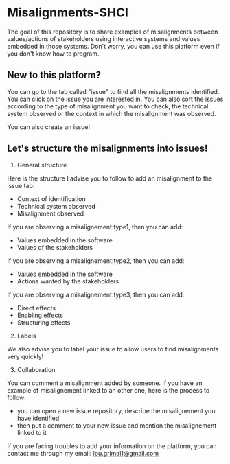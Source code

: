# Misalignments-SHCI
The goal of this repository is to share examples of misalignments between values/actions of stakeholders using interactive systems and values embedded in those systems. Don't worry, you can use this platform even if you don't know how to program.

## New to this platform?

You can go to the tab called "issue" to find all the misalignments identified. You can click on the issue you are interested in. You can also sort the issues according to the type of misalignment you want to check, the technical system observed or the context in which the misalignment was observed.

You can also create an issue!

## Let's structure the misalignments into issues!

1) General structure

Here is the structure I advise you to follow to add an misalignment to the issue tab:

* Context of identification
* Technical system observed
* Misalignment observed

If you are observing a misalignement:type1, then you can add: 

* Values embedded in the software
* Values of the stakeholders

If you are observing a misalignement:type2, then you can add: 

* Values embedded in the software
* Actions wanted by the stakeholders

If you are observing a misalignement:type3, then you can add: 

* Direct effects 
* Enabling effects
* Structuring effects

2) Labels

We also advise you to label your issue to allow users to find misalignments very quickly!

3) Collaboration

You can comment a misalignment added by someone. If you have an example of misalignement linked to an other one, here is the process to follow: 
* you can open a new issue repository, describe the misalignement you have identified
* then put a comment to your new issue and mention the misalignement linked to it 


If you are facing troubles to add your information on the platform, you can contact me through my email: lou.grimal1@gmail.com
